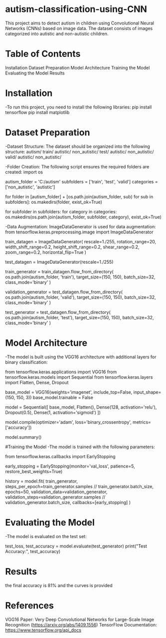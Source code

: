# autism-classification-using-CNN
This project aims to detect autism in children using Convolutional Neural Networks (CNNs) based on image data. The dataset consists of images categorized into autistic and non-autistic children.

# Table of Contents
Installation
Dataset Preparation
Model Architecture
Training the Model
Evaluating the Model
Results

# Installation
-To run this project, you need to install the following libraries:
pip install tensorflow
pip install matplotlib

# Dataset Preparation
-Dataset Structure:
  The dataset should be organized into the following structure:
autism/
    train/
        autistic/
        non_autistic/
    test/
        autistic/
        non_autistic/
    valid/
        autistic/
        non_autistic/

-Folder Creation:
  The following script ensures the required folders are created:
import os

autism_folder = 'C:/autism'
subfolders = ['train', 'test', 'valid']
categories = ['non_autistic', 'autistic']

for folder in [autism_folder] + [os.path.join(autism_folder, sub) for sub in subfolders]:
    os.makedirs(folder, exist_ok=True)

for subfolder in subfolders:
    for category in categories:
        os.makedirs(os.path.join(autism_folder, subfolder, category), exist_ok=True)
        
-Data Augmentation:
  ImageDataGenerator is used for data augmentation:
from tensorflow.keras.preprocessing.image import ImageDataGenerator

train_datagen = ImageDataGenerator(
    rescale=1./255,
    rotation_range=20,
    width_shift_range=0.2,
    height_shift_range=0.2,
    shear_range=0.2,
    zoom_range=0.2,
    horizontal_flip=True
)

test_datagen = ImageDataGenerator(rescale=1./255)

train_generator = train_datagen.flow_from_directory(
    os.path.join(autism_folder, 'train'),
    target_size=(150, 150),
    batch_size=32,
    class_mode='binary'
)

validation_generator = test_datagen.flow_from_directory(
    os.path.join(autism_folder, 'valid'),
    target_size=(150, 150),
    batch_size=32,
    class_mode='binary'
)

test_generator = test_datagen.flow_from_directory(
    os.path.join(autism_folder, 'test'),
    target_size=(150, 150),
    batch_size=32,
    class_mode='binary'
)

# Model Architecture
-The model is built using the VGG16 architecture with additional layers for binary classification:

from tensorflow.keras.applications import VGG16
from tensorflow.keras.models import Sequential
from tensorflow.keras.layers import Flatten, Dense, Dropout

base_model = VGG16(weights='imagenet', include_top=False, input_shape=(150, 150, 3))
base_model.trainable = False

model = Sequential([
    base_model,
    Flatten(),
    Dense(128, activation='relu'),
    Dropout(0.5),
    Dense(1, activation='sigmoid')
])

model.compile(optimizer='adam',
              loss='binary_crossentropy',
              metrics=['accuracy'])

model.summary()

#Training the Model
-The model is trained with the following parameters:

from tensorflow.keras.callbacks import EarlyStopping

early_stopping = EarlyStopping(monitor='val_loss', patience=5, restore_best_weights=True)

history = model.fit(
    train_generator,
    steps_per_epoch=train_generator.samples // train_generator.batch_size,
    epochs=50,
    validation_data=validation_generator,
    validation_steps=validation_generator.samples // validation_generator.batch_size,
    callbacks=[early_stopping]
)

# Evaluating the Model
-The model is evaluated on the test set:

test_loss, test_accuracy = model.evaluate(test_generator)
print("Test Accuracy:", test_accuracy)

# Results
the final accuracy is 81% and the curves is provided

# References
VGG16 Paper: Very Deep Convolutional Networks for Large-Scale Image Recognition (https://arxiv.org/abs/1409.1556)
TensorFlow Documentation: https://www.tensorflow.org/api_docs






